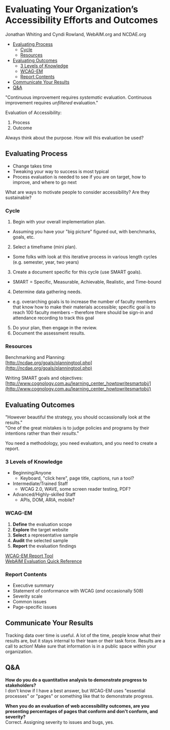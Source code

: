 # Evaluating Your Organization’s Accessibility Efforts and Outcomes

Jonathan Whiting and Cyndi Rowland, WebAIM.org and NCDAE.org

* [Evaluating Process](#evaluating-process)
  * [Cycle](#cycle)
  * [Resources](#resources)
* [Evaluating Outcomes](#evaluating-outcomes)
  * [3 Levels of Knowledge](#3-levels-of-knowledge)
  * [WCAG-EM](#wcag-em)
  * [Report Contents](#report-contents)
* [Communicate Your Results](#communicate-your-results)
* [Q&A](#q-a)

"Continuous improvement requires *systematic* evaluation. Continuous improvement requires *unfiltered* evaluation."

Evaluation of Accessibility:

1. Process
2. Outcome

Always think about the purpose. How will this evaluation be used?

## Evaluating Process

* Change takes time
* Tweaking your way to success is most typical
* Process evaluation is needed to see if you are on target, how to improve, and where to go next

What are ways to motivate people to consider accessibility? Are they sustainable?

### Cycle

1. Begin with your overall implementation plan.
  * Assuming you have your "big picture" figured out, with benchmarks, goals, etc.
2. Select a timeframe (mini plan).
  * Some folks with look at this iterative process in various length cycles (e.g. semester, year, two years)
3. Create a document specific for this cycle (use SMART goals).
  * SMART = Specific, Measurable, Achievable, Realistic, and Time-bound
4. Determine data gathering needs.
  * e.g. overarching goals is to increase the number of faculty members that know how to make their materials accessible; specific goal is to reach 100 faculty members – therefore there should be sign-in and attendance recording to track this goal
5. Do your plan, then engage in the review.
6. Document the assessment results.

### Resources

Benchmarking and Planning:  
[http://ncdae.org/goals/planningtool.php](http://ncdae.org/goals/planningtool.php)

Writing SMART goals and objectives:  
[http://www.cognology.com.au/learning_center_howtowritesmartobj/](http://www.cognology.com.au/learning_center_howtowritesmartobj/)

## Evaluating Outcomes

"However beautiful the strategy, you should occassionally look at the results."  
"One of the great mistakes is to judge policies and programs by their intentions rather than their *results*."

You need a methodology, you need evaluators, and you need to create a report.

### 3 Levels of Knowledge

* Beginning/Anyone
  * Keyboard, "click here", page title, captions, run a tool?
* Intermediate/Trained Staff
  * WCAG 2.0, WAVE, some screen reader testing, PDF?
* Advanced/Highly-skilled Staff
  * APIs, DOM, ARIA, mobile?

### WCAG-EM

1. **Define** the evaluation scope
2. **Explore** the target website
3. **Select** a representative sample
4. **Audit** the selected sample
5. **Report** the evaluation findings

[WCAG-EM Report Tool](https://www.w3.org/WAI/eval/report-tool/)  
[WebAIM Evaluation Quick Reference](http://webaim.org/resources/evalquickref/)

### Report Contents

* Executive summary
* Statement of conformance with WCAG (*and* occasionally 508)
* Severity scale
* Common issues
* Page-specific issues

## Communicate Your Results

Tracking data over time is useful. A lot of the time, people know what their results are, but it stays internal to their team or their task force. Results are a call to action! Make sure that information is in a public space within your organization.

## Q&A

**How do you do a quantitative analysis to demonstrate progress to stakeholders?**  
I don't know if I have a best answer, but WCAG-EM uses "essential processes" or "pages" or something like that to demonstrate progress.

**When you do an evaluation of web accessibility outcomes, are you presenting percentages of pages that conform and don't conform, and severity?**  
Correct. Assigning severity to issues and bugs, yes.
